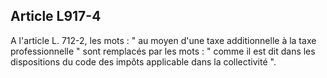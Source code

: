Article L917-4
----
A l'article L. 712-2, les mots : " au moyen d'une taxe additionnelle à la taxe
professionnelle " sont remplacés par les mots : " comme il est dit dans les
dispositions du code des impôts applicable dans la collectivité ".
